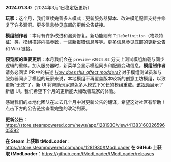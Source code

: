 <!--
**2024.01.3.0** (March 1st 2024 Stable Update)

**Players:** This month we've continued our work to harden multiplayer by updating the server host scripts, made several improvements to Mod Config support, and fixed a dozen or so bugs. More information can be found in the Steam Announcement linked.

**Modders:** There have been various bug fixes and other improvements this month. New features include a `TileDefinition` class for use in `ModConfig`, description.txt parameter interpolation, and several improvements to various modding related error messages. More information can be found in the Steam Announcement linked and on that Wiki.

**Important Feature in Preview:** This month we will be testing a major rework of how mods are loaded and synced on the `preview-v2024.02` beta branch. When joining a server, a new menu will inform the user about pending mod downloads and config changes.  **Modders **should read the *How does this affect modders?* section of the [pull request](<https://github.com/tModLoader/tModLoader/pull/3822>). **Users** will be happy to know that local mods will no longer override workshop mods, reducing potential errors from loading outdated mods significantly. The new UI will greatly help users avoid lengthy mod reloads in multiplayer. See [this video](<https://github.com/tModLoader/tModLoader/pull/3822#issuecomment-1958116726>) to see the new UI in action. We hope to perfect this user experience in anticipation for next months release.

Thank you to our `@Localization`  team for supporting these Steam Announcements over the past few months. We hope it has been helpful for the community!
The Announcement is linked below for a full list of fixes and new functionality.

**Steam Announcement Post:**
<https://store.steampowered.com/news/app/1281930/view/4138316032659605592>

**Get tModLoader on Steam:** <https://store.steampowered.com/app/1281930/tModLoader>
**Get tModLoader on GitHub:**  <https://github.com/tModLoader/tModLoader/releases>
-->

**2024.01.3.0**（2024年3月1日稳定版更新）

**玩家**：这个月，我们继续完善多人模式：更新服务器脚本、改进模组配置支持并修复了许多漏洞。更多信息参见底部的更新公告链接。

**模组制作者**：本月有许多改进和漏洞修复。新功能则有 `TileDefinition`（物块特征）类，模组描述内插参数，一些新报错信息等等。更多信息参见底部的更新公告和 Wiki 链接。

**预览版的重要更新**：本月我们会在 `preview-v2024.02` 分支上测试模组加载与同步逻辑的重做。加入服务器时，新菜单会显示模组同步和配置变动信息。**模组制作者**请务必阅读 PR 中的描述 [*How does this affect modders?*](https://github.com/tModLoader/tModLoader/pull/3822#issue-1902437963) 对于模组测试员和与服务器同步了模组的玩家来说，本地模组不再覆盖版本较新的创意工坊模组，以致更新“无效”了。新 UI 将帮助玩家避免多人模式下冗长的模组重载。[该视频](<https://github.com/tModLoader/tModLoader/pull/3822#issuecomment-1958116726>)展示了新版 UI。我们希望下个月的更新能大幅改善玩家的体验。

感谢我们的本地化团队在过去几个月中对更新公告的翻译，希望这对社区有帮助！点击下方的公告链接查看完整的改动列表。

**更新公告**：<https://store.steampowered.com/news/app/1281930/view/4138316032659605592>

**在 Steam 上获取 tModLoader**：<https://store.steampowered.com/app/1281930/tModLoader>
**在 GitHub 上获取 tModLoader**：<https://github.com/tModLoader/tModLoader/releases>

<!--
2024.01.3.0（2024年3月1日稳定版更新）

玩家：这个月，我们继续完善多人模式：更新服务器脚本、改进模组配置支持并修复了许多漏洞。更多信息参见底部的更新公告链接。

模组制作者：本月有许多改进和漏洞修复。新功能则有 TileDefinition（物块特征）类，模组描述内插参数，一些新报错信息等等。更多信息参见底部的更新公告和 Wiki 链接。

预览版的重要更新：本月我们会在 preview-v2024.02 分支上测试模组加载与同步逻辑的重做。加入服务器时，新菜单会显示模组同步和配置变动信息。模组制作者请务必阅读 PR 中的描述 *How does this affect modders?*（https://github.com/tModLoader/tModLoader/pull/3822#issue-1902437963）对于模组测试员和与服务器同步了模组的玩家来说，本地模组不再覆盖版本较新的创意工坊模组，以致更新“无效”了。新 UI 将帮助玩家避免多人模式下冗长的模组重载。该视频（https://github.com/tModLoader/tModLoader/pull/3822#issuecomment-1958116726）展示了新版 UI。我们希望下个月的更新能大幅改善玩家的体验。

感谢我们的本地化团队在过去几个月中对更新公告的翻译，希望这对社区有帮助！点击下方的公告链接查看完整的改动列表。

更新公告：https://store.steampowered.com/news/app/1281930/view/4138316032659605592

在 Steam 上获取 tModLoader：https://store.steampowered.com/app/1281930/tModLoader
在 GitHub 上获取 tModLoader：https://github.com/tModLoader/tModLoader/releases
-->
